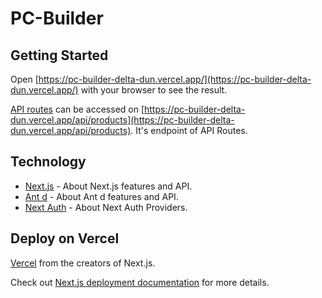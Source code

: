 # PC-Builder

## Getting Started

Open [https://pc-builder-delta-dun.vercel.app/](https://pc-builder-delta-dun.vercel.app/) with your browser to see the result.

[API routes](https://nextjs.org/docs/api-routes/introduction) can be accessed on [https://pc-builder-delta-dun.vercel.app/api/products](https://pc-builder-delta-dun.vercel.app/api/products). It's endpoint of API Routes.

## Technology

- [Next.js](https://nextjs.org/docs) - About Next.js features and API.
- [Ant d](https://ant.design/components/overview) - About Ant d features and API.
- [Next Auth](https://next-auth.js.org/getting-started/example) - About Next Auth Providers.

## Deploy on Vercel

[Vercel](https://vercel.com/new?utm_medium=default-template&filter=next.js&utm_source=create-next-app&utm_campaign=create-next-app-readme) from the creators of Next.js.

Check out [Next.js deployment documentation](https://nextjs.org/docs/deployment) for more details.
